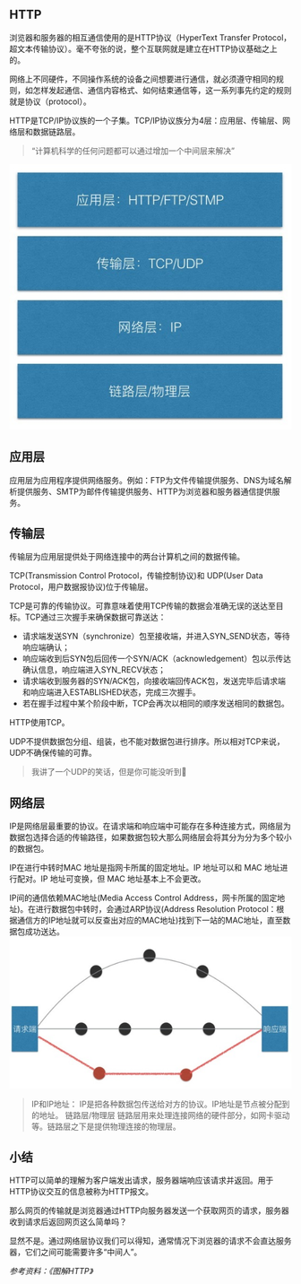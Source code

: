 ## HTTP
浏览器和服务器的相互通信使用的是HTTP协议（HyperText Transfer Protocol，超文本传输协议）。毫不夸张的说，整个互联网就是建立在HTTP协议基础之上的。

网络上不同硬件，不同操作系统的设备之间想要进行通信，就必须遵守相同的规则，如怎样发起通信、通信内容格式、如何结束通信等，这一系列事先约定的规则就是协议（protocol）。

HTTP是TCP/IP协议族的一个子集。TCP/IP协议族分为4层：应用层、传输层、网络层和数据链路层。
>“计算机科学的任何问题都可以通过增加一个中间层来解决”

![http](./img/http.jpg)

## 应用层
应用层为应用程序提供网络服务。例如：FTP为文件传输提供服务、DNS为域名解析提供服务、SMTP为邮件传输提供服务、HTTP为浏览器和服务器通信提供服务。
## 传输层
传输层为应用层提供处于网络连接中的两台计算机之间的数据传输。

TCP(Transmission Control Protocol，传输控制协议)和 UDP(User Data Protocol，用户数据报协议)位于传输层。

TCP是可靠的传输协议。可靠意味着使用TCP传输的数据会准确无误的送达至目标。TCP通过三次握手来确保数据可靠送达：

- 请求端发送SYN（synchronize）包至接收端，并进入SYN_SEND状态，等待响应端确认；
- 响应端收到后SYN包后回传一个SYN/ACK（acknowledgement）包以示传达确认信息，响应端进入SYN_RECV状态；
- 请求端收到服务器的SYN/ACK包，向接收端回传ACK包，发送完毕后请求端和响应端进入ESTABLISHED状态，完成三次握手。
- 若在握手过程中某个阶段中断，TCP会再次以相同的顺序发送相同的数据包。

HTTP使用TCP。

UDP不提供数据包分组、组装，也不能对数据包进行排序。所以相对TCP来说，UDP不确保传输的可靠。

>我讲了一个UDP的笑话，但是你可能没听到🌚

## 网络层
IP是网络层最重要的协议。在请求端和响应端中可能存在多种连接方式，网络层为数据包选择合适的传输路径，如果数据包较大那么网络层会将其分为分为多个较小的数据包。

IP在进行中转时MAC 地址是指网卡所属的固定地址。IP 地址可以和 MAC 地址进行配对。IP 地址可变换，但 MAC 地址基本上不会更改。 


IP间的通信依赖MAC地址(Media Access Control Address，网卡所属的固定地址)。在进行数据包中转时，会通过ARP协议(Address Resolution Protocol：根据通信方的IP地址就可以反查出对应的MAC地址)找到下一站的MAC地址，直至数据包成功送达。 
![node](./img/node.jpg)

> IP和IP地址：
IP是把各种数据包传送给对方的协议。IP地址是节点被分配到的地址。
链路层/物理层
链路层用来处理连接网络的硬件部分，如网卡驱动等。链路层之下是提供物理连接的物理层。
## 小结
HTTP可以简单的理解为客户端发出请求，服务器端响应该请求并返回。用于HTTP协议交互的信息被称为HTTP报文。

那么网页的传输就是浏览器通过HTTP向服务器发送一个获取网页的请求，服务器收到请求后返回网页这么简单吗？

显然不是。通过网络层协议我们可以得知，通常情况下浏览器的请求不会直达服务器，它们之间可能需要许多“中间人”。


*参考资料：《图解HTTP》*